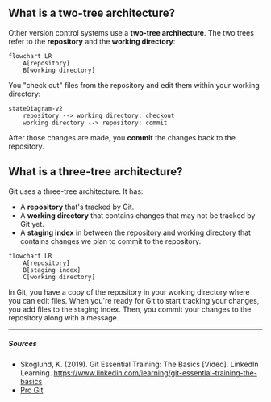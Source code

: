 ## What is a two-tree architecture?
Other version control systems use a **two-tree architecture**. The two trees refer to the **repository** and the **working directory**:

``` mermaid
flowchart LR
    A[repository]
    B[working directory]
```

You "check out" files from the repository and edit them within your working directory:

``` mermaid
stateDiagram-v2
    repository --> working directory: checkout
    working directory --> repository: commit
```

After those changes are made, you **commit** the changes back to the repository.

## What is a three-tree architecture?
Git uses a three-tree architecture. It has:

- A **repository** that's tracked by Git.
- A **working directory** that contains changes that may not be tracked by Git yet.
- A **staging index** in between the repository and working directory that contains changes we plan to commit to the repository.

``` mermaid
flowchart LR
    A[repository]
    B[staging index]
    C[working directory]
```
In Git, you have a copy of the repository in your working directory where you can edit files. When you're ready for Git to start tracking your changes, you add files to the staging index. Then, you commit your changes to the repository along with a message.

***

##### Sources
- Skoglund, K. (2019). Git Essential Training: The Basics [Video]. LinkedIn Learning. https://www.linkedin.com/learning/git-essential-training-the-basics
- [Pro Git](https://git-scm.com/book/en/v2)
